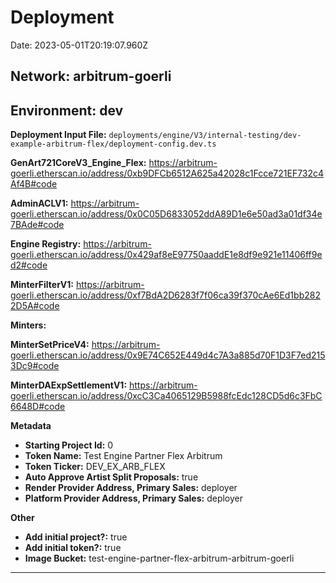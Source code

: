 
# Deployment

Date: 2023-05-01T20:19:07.960Z

## **Network:** arbitrum-goerli

## **Environment:** dev

**Deployment Input File:** `deployments/engine/V3/internal-testing/dev-example-arbitrum-flex/deployment-config.dev.ts`

**GenArt721CoreV3_Engine_Flex:** https://arbitrum-goerli.etherscan.io/address/0xb9DFCb6512A625a42028c1Fcce721EF732c4Af4B#code

**AdminACLV1:** https://arbitrum-goerli.etherscan.io/address/0x0C05D6833052ddA89D1e6e50ad3a01df34e7BAde#code

**Engine Registry:** https://arbitrum-goerli.etherscan.io/address/0x429af8eE97750aaddE1e8df9e921e11406ff9ed2#code

**MinterFilterV1:** https://arbitrum-goerli.etherscan.io/address/0xf7BdA2D6283f7f06ca39f370cAe6Ed1bb2822D5A#code

**Minters:**

**MinterSetPriceV4:** https://arbitrum-goerli.etherscan.io/address/0x9E74C652E449d4c7A3a885d70F1D3F7ed2153Dc9#code

**MinterDAExpSettlementV1:** https://arbitrum-goerli.etherscan.io/address/0xcC3Ca4065129B5988fcEdc128CD5d6c3FbC6648D#code



**Metadata**

- **Starting Project Id:** 0
- **Token Name:** Test Engine Partner Flex Arbitrum
- **Token Ticker:** DEV_EX_ARB_FLEX
- **Auto Approve Artist Split Proposals:** true
- **Render Provider Address, Primary Sales:** deployer
- **Platform Provider Address, Primary Sales:** deployer

**Other**

- **Add initial project?:** true
- **Add initial token?:** true
- **Image Bucket:** test-engine-partner-flex-arbitrum-arbitrum-goerli

---

